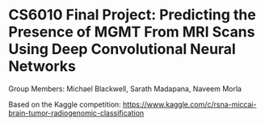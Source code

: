 # CS6010 Final Project: Predicting the Presence of MGMT From MRI Scans Using Deep Convolutional Neural Networks

Group Members: Michael Blackwell, Sarath Madapana, Naveem Morla

Based on the Kaggle competition: https://www.kaggle.com/c/rsna-miccai-brain-tumor-radiogenomic-classification
